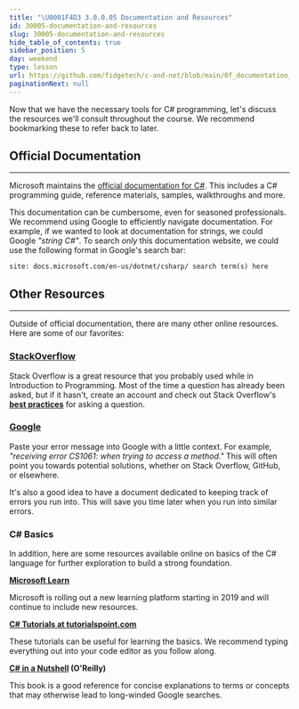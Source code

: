 ```yaml
---
title: "\U0001F4D3 3.0.0.05 Documentation and Resources"
id: 30005-documentation-and-resources
slug: 30005-documentation-and-resources
hide_table_of_contents: true
sidebar_position: 5
day: weekend
type: lesson
url: https://github.com/fidgetech/c-and-net/blob/main/0f_documentation_and_resources.md
paginationNext: null
---
```


Now that we have the necessary tools for C# programming, let's discuss the resources we'll consult throughout the course. We recommend bookmarking these to refer back to later.

## Official Documentation
---

Microsoft maintains the [official documentation for C#](https://docs.microsoft.com/en-us/dotnet/csharp/). This includes a C# programming guide, reference materials, samples, walkthroughs and more.

This documentation can be cumbersome, even for seasoned professionals. We recommend using Google to efficiently navigate documentation. For example, if we wanted to look at documentation for strings, we could Google _"string C#"_. To search _only_ this documentation website, we could use the following format in Google's search bar:

```
site: docs.microsoft.com/en-us/dotnet/csharp/ search term(s) here
```

## Other Resources
---

Outside of official documentation, there are many other online resources. Here are some of our favorites:

### [StackOverflow](https://www.stackoverflow.com)

Stack Overflow is a great resource that you probably used while in Introduction to Programming. Most of the time a question has already been asked, but if it hasn't, create an account and check out Stack Overflow's **[best practices](https://stackoverflow.com/help/how-to-ask)** for asking a question.

### [Google](https://www.google.com)

Paste your error message into Google with a little context. For example, _"receiving error CS1061: when trying to access a method."_ This will often point you towards potential solutions, whether on Stack Overflow, GitHub, or elsewhere.

It's also a good idea to have a document dedicated to keeping track of errors you run into. This will save you time later when you run into similar errors.

### C# Basics

In addition, here are some resources available online on basics of the C# language for further exploration to build a strong foundation.

**[Microsoft Learn](https://docs.microsoft.com/en-us/learn/)**

Microsoft is rolling out a new learning platform starting in 2019 and will continue to include new resources.

**[C# Tutorials at tutorialspoint.com](http://www.tutorialspoint.com/csharp/)**

These tutorials can be useful for learning the basics. We recommend typing everything out into your code editor as you follow along.

**[C# in a Nutshell](http://www.albahari.com/nutshell/) (O'Reilly)**

This book is a good reference for concise explanations to terms or concepts that may otherwise lead to long-winded Google searches.

